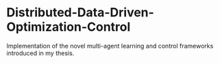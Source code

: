 # Distributed-Data-Driven-Optimization-Control

Implementation of the novel multi-agent learning and control frameworks introduced in my thesis.
